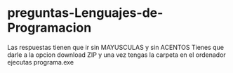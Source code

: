 # preguntas-Lenguajes-de-Programacion
Las respuestas tienen que ir sin MAYUSCULAS y sin ACENTOS
Tienes que darle a la opcion download ZIP
y una vez tengas la carpeta en el ordenador ejecutas programa.exe
